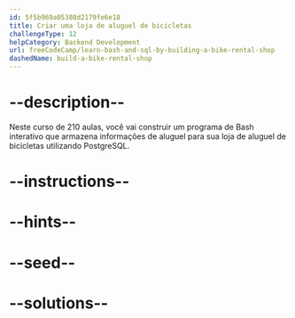 ```yaml
---
id: 5f5b969a05380d2179fe6e18
title: Criar uma loja de aluguel de bicicletas
challengeType: 12
helpCategory: Backend Development
url: freeCodeCamp/learn-bash-and-sql-by-building-a-bike-rental-shop
dashedName: build-a-bike-rental-shop
---
```


# --description--

Neste curso de 210 aulas, você vai construir um programa de Bash interativo que armazena informações de aluguel para sua loja de aluguel de bicicletas utilizando PostgreSQL.

# --instructions--

# --hints--

# --seed--

# --solutions--

